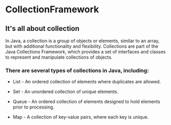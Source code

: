 # CollectionFramework
## It's all about collection

In Java, a collection is a group of objects or elements, similar to an array, but with additional functionality and flexibility. Collections are part of the Java Collections Framework, which provides a set of interfaces and classes to represent and manipulate collections of objects.

### There are several types of collections in Java, including:

- List - An ordered collection of elements where duplicates are allowed.

- Set - An unordered collection of unique elements.

- Queue - An ordered collection of elements designed to hold elements prior to processing.

- Map - A collection of key-value pairs, where each key is unique.
